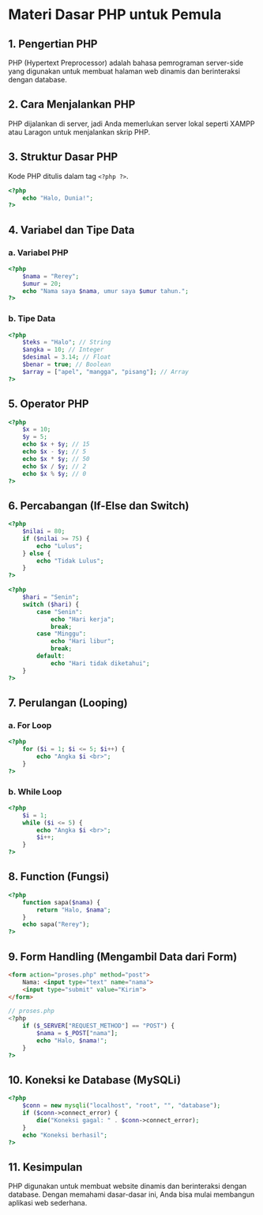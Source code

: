 # Materi Dasar PHP untuk Pemula

## 1. Pengertian PHP
PHP (Hypertext Preprocessor) adalah bahasa pemrograman server-side yang digunakan untuk membuat halaman web dinamis dan berinteraksi dengan database.

## 2. Cara Menjalankan PHP
PHP dijalankan di server, jadi Anda memerlukan server lokal seperti XAMPP atau Laragon untuk menjalankan skrip PHP.

## 3. Struktur Dasar PHP
Kode PHP ditulis dalam tag `<?php ?>`.
```php
<?php
    echo "Halo, Dunia!";
?>
```

## 4. Variabel dan Tipe Data
### a. Variabel PHP
```php
<?php
    $nama = "Rerey";
    $umur = 20;
    echo "Nama saya $nama, umur saya $umur tahun.";
?>
```

### b. Tipe Data
```php
<?php
    $teks = "Halo"; // String
    $angka = 10; // Integer
    $desimal = 3.14; // Float
    $benar = true; // Boolean
    $array = ["apel", "mangga", "pisang"]; // Array
?>
```

## 5. Operator PHP
```php
<?php
    $x = 10;
    $y = 5;
    echo $x + $y; // 15
    echo $x - $y; // 5
    echo $x * $y; // 50
    echo $x / $y; // 2
    echo $x % $y; // 0
?>
```

## 6. Percabangan (If-Else dan Switch)
```php
<?php
    $nilai = 80;
    if ($nilai >= 75) {
        echo "Lulus";
    } else {
        echo "Tidak Lulus";
    }
?>
```

```php
<?php
    $hari = "Senin";
    switch ($hari) {
        case "Senin":
            echo "Hari kerja";
            break;
        case "Minggu":
            echo "Hari libur";
            break;
        default:
            echo "Hari tidak diketahui";
    }
?>
```

## 7. Perulangan (Looping)
### a. For Loop
```php
<?php
    for ($i = 1; $i <= 5; $i++) {
        echo "Angka $i <br>";
    }
?>
```

### b. While Loop
```php
<?php
    $i = 1;
    while ($i <= 5) {
        echo "Angka $i <br>";
        $i++;
    }
?>
```

## 8. Function (Fungsi)
```php
<?php
    function sapa($nama) {
        return "Halo, $nama";
    }
    echo sapa("Rerey");
?>
```

## 9. Form Handling (Mengambil Data dari Form)
```html
<form action="proses.php" method="post">
    Nama: <input type="text" name="nama">
    <input type="submit" value="Kirim">
</form>
```

```php
// proses.php
<?php
    if ($_SERVER["REQUEST_METHOD"] == "POST") {
        $nama = $_POST["nama"];
        echo "Halo, $nama!";
    }
?>
```

## 10. Koneksi ke Database (MySQLi)
```php
<?php
    $conn = new mysqli("localhost", "root", "", "database");
    if ($conn->connect_error) {
        die("Koneksi gagal: " . $conn->connect_error);
    }
    echo "Koneksi berhasil";
?>
```

## 11. Kesimpulan
PHP digunakan untuk membuat website dinamis dan berinteraksi dengan database. Dengan memahami dasar-dasar ini, Anda bisa mulai membangun aplikasi web sederhana.


